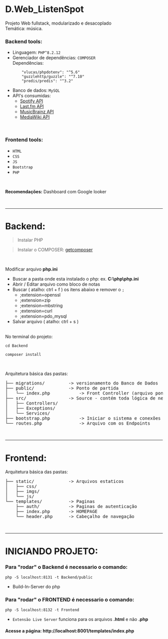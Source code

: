 # D.Web_ListenSpot
Projeto Web fullstack, modularizado e desacoplado<br>
Temática: música.

### Backend tools:
- Linguagem: ```PHP^8.2.12```<br>
- Gerenciador de dependências: ```COMPOSER```<br>
    Dependências:
    ```
        "vlucas/phpdotenv": "^5.6"
        "guzzlehttp/guzzle": "^7.10"
        "predis/predis": "^3.2"
    ```
- Banco de dados: ```MySQL```<br>
- API's consumidas:
    - <a href="https://developer.spotify.com/documentation/web-api">Spotify API</a>
    - <a href="https://www.last.fm/api">Last.fm API</a>
    - <a href="https://musicbrainz.org/doc/MusicBrainz_API">MusicBrainz API</a>
    - <a href="https://pt.wikipedia.org/w/api.php">MediaWiki API</a>
<br>

### Frontend tools:
- ```HTML```
- ```CSS```
- ```JS```
- ```Bootstrap```
- ```PHP```

<br>

**Recomendações:** Dashboard com Google looker

<br>
<hr>

# Backend:
> Instalar PHP

> Instalar o COMPOSER: <a href="https://getcomposer.org/download">getcomposer</a>
<br>

Modificar arquivo **php.ini**
- Buscar a pasta onde esta instalado o php: ex. **C:\php\php.ini** 
- Abrir / Editar arquivo como bloco de notas
- Buscar ( atalho: ctrl + f ) os itens abaixo e remover o ```;```
    * ;extension=openssl
    * ;extension=zip
    * ;extension=mbstring
    * ;extension=curl
    * ;extension=pdo_mysql
- Salvar arquivo ( atalho: ctrl + s )
<br><br>

No terminal do projeto:
```
cd Backend
```
```
composer install
```
<br>

Arquitetura básica das pastas:
<pre>
├── migrations/         -> versionamento do Banco de Dados
├── public/             -> Ponto de partida
│   └── index.php           -> Front Controller (arquivo pontapé)
├── src/                -> Source - contém toda lógica de negócio
│   ├── Controllers/
│   ├── Exceptions/
│   └── Services/
├── bootstrap.php           -> Iniciar o sistema e conexões 
└── routes.php              -> Arquivo com os Endpoints
</pre>
<br>
<hr>

# Frontend:
Arquitetura básica das pastas:
<pre>
├── static/             -> Arquivos estaticos
│   ├── css/
│   ├── imgs/
│   └── js/
└── templates/          -> Paginas
    ├── auth/           -> Paginas de autenticação
    ├── index.php       -> HOMEPAGE
    └── header.php      -> Cabeçalho de navegação
</pre>

<br>
<hr>

# INICIANDO PROJETO:


### Para "rodar" o Backend é necessario o comando:
```
php -S localhost:8131 -t Backend/public
```
* Build-In-Server do php
### Para "rodar" o FRONTEND é necessario o comando:
```
php -S localhost:8132 -t Frontend
```
* ```Extensão Live Server``` funciona para os arquivos **.html** e não **.php**<br>

#### Acesse a página: http://localhost:8001/templates/index.php
